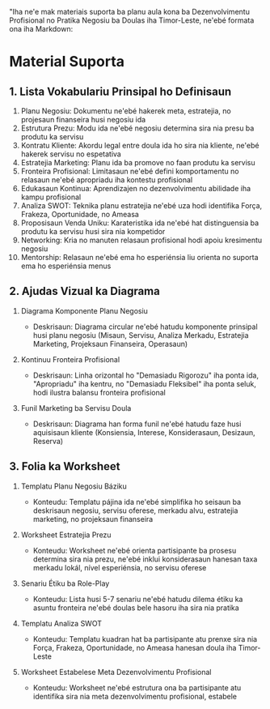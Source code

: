 "Iha ne'e mak materiais suporta ba planu aula kona ba Dezenvolvimentu Profisional no Pratika Negosiu ba Doulas iha Timor-Leste, ne'ebé formata ona iha Markdown:

# Material Suporta

## 1. Lista Vokabulariu Prinsipal ho Definisaun

1. Planu Negosiu: Dokumentu ne'ebé hakerek meta, estratejia, no projesaun finanseira husi negosiu ida
2. Estrutura Prezu: Modu ida ne'ebé negosiu determina sira nia presu ba produtu ka servisu
3. Kontratu Kliente: Akordu legal entre doula ida ho sira nia kliente, ne'ebé hakerek servisu no espetativa
4. Estratejia Marketing: Planu ida ba promove no faan produtu ka servisu
5. Fronteira Profisional: Limitasaun ne'ebé defini komportamentu no relasaun ne'ebé apropriadu iha kontestu profisional
6. Edukasaun Kontinua: Aprendizajen no dezenvolvimentu abilidade iha kampu profisional
7. Analiza SWOT: Teknika planu estratejia ne'ebé uza hodi identifika Força, Frakeza, Oportunidade, no Ameasa
8. Proposisaun Venda Uniku: Karateristika ida ne'ebé hat distinguensia ba produtu ka servisu husi sira nia kompetidor
9. Networking: Kria no manuten relasaun profisional hodi apoiu kresimentu negosiu
10. Mentorship: Relasaun ne'ebé ema ho esperiénsia liu orienta no suporta ema ho esperiénsia menus

## 2. Ajudas Vizual ka Diagrama

1. Diagrama Komponente Planu Negosiu
   - Deskrisaun: Diagrama circular ne'ebé hatudu komponente prinsipal husi planu negosiu (Misaun, Servisu, Analiza Merkadu, Estratejia Marketing, Projeksaun Finanseira, Operasaun)

2. Kontinuu Fronteira Profisional
   - Deskrisaun: Linha orizontal ho "Demasiadu Rigorozu" iha ponta ida, "Apropriadu" iha kentru, no "Demasiadu Fleksibel" iha ponta seluk, hodi ilustra balansu fronteira profisional

3. Funil Marketing ba Servisu Doula
   - Deskrisaun: Diagrama han forma funil ne'ebé hatudu faze husi aquisisaun kliente (Konsiensia, Interese, Konsiderasaun, Desizaun, Reserva)

## 3. Folia ka Worksheet

1. Templatu Planu Negosiu Báziku
   - Konteudu: Templatu pájina ida ne'ebé simplifika ho seisaun ba deskrisaun negosiu, servisu oferese, merkadu alvu, estratejia marketing, no projeksaun finanseira

2. Worksheet Estratejia Prezu
   - Konteudu: Worksheet ne'ebé orienta partisipante ba prosesu determina sira nia prezu, ne'ebé inklui konsiderasaun hanesan taxa merkadu lokál, nível esperiénsia, no servisu oferese

3. Senariu Étiku ba Role-Play
   - Konteudu: Lista husi 5-7 senariu ne'ebé hatudu dilema étiku ka asuntu fronteira ne'ebé doulas bele hasoru iha sira nia pratika

4. Templatu Analiza SWOT
   - Konteudu: Templatu kuadran hat ba partisipante atu prenxe sira nia Força, Frakeza, Oportunidade, no Ameasa hanesan doula iha Timor-Leste

5. Worksheet Estabelese Meta Dezenvolvimentu Profisional
   - Konteudu: Worksheet ne'ebé estrutura ona ba partisipante atu identifika sira nia meta dezenvolvimentu profisional, estabele